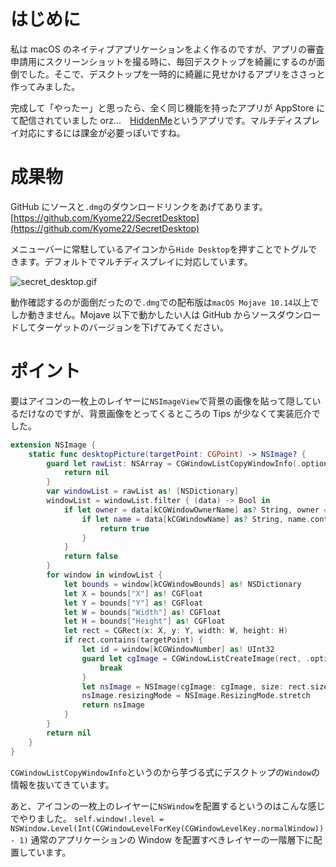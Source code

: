 <!-- title:Macのデスクトップに散らばるアイコンを一時的に隠すアプリ作ってみた -->

# はじめに

私は macOS のネイティブアプリケーションをよく作るのですが、アプリの審査申請用にスクリーンショットを撮る時に、毎回デスクトップを綺麗にするのが面倒でした。そこで、デスクトップを一時的に綺麗に見せかけるアプリをささっと作ってみました。

完成して「やったー」と思ったら、全く同じ機能を持ったアプリが AppStore にて配信されていました orz...　[HiddenMe](https://itunes.apple.com/us/app/hiddenme/id467040476)というアプリです。マルチディスプレイ対応にするには課金が必要っぽいですね。

# 成果物

GitHub にソースと`.dmg`のダウンロードリンクをあげてあります。
[https://github.com/Kyome22/SecretDesktop](https://github.com/Kyome22/SecretDesktop)

メニューバーに常駐しているアイコンから`Hide Desktop`を押すことでトグルできます。デフォルトでマルチディスプレイに対応しています。

![secret_desktop.gif](./images/article/458ecbb4-7fa8-6f90-936e-bba2e9717f00.gif)

動作確認するのが面倒だったので`.dmg`での配布版は`macOS Mojave 10.14`以上でしか動きません。Mojave 以下で動かしたい人は GitHub からソースダウンロードしてターゲットのバージョンを下げてみてください。

# ポイント

要はアイコンの一枚上のレイヤーに`NSImageView`で背景の画像を貼って隠しているだけなのですが、背景画像をとってくるところの Tips が少なくて実装厄介でした。

```swift:Extensions.swift
extension NSImage {
    static func desktopPicture(targetPoint: CGPoint) -> NSImage? {
        guard let rawList: NSArray = CGWindowListCopyWindowInfo(.optionOnScreenOnly, kCGNullWindowID) else {
            return nil
        }
        var windowList = rawList as! [NSDictionary]
        windowList = windowList.filter { (data) -> Bool in
            if let owner = data[kCGWindowOwnerName] as? String, owner == "Dock" {
                if let name = data[kCGWindowName] as? String, name.contains("Desktop Picture") {
                    return true
                }
            }
            return false
        }
        for window in windowList {
            let bounds = window[kCGWindowBounds] as! NSDictionary
            let X = bounds["X"] as! CGFloat
            let Y = bounds["Y"] as! CGFloat
            let W = bounds["Width"] as! CGFloat
            let H = bounds["Height"] as! CGFloat
            let rect = CGRect(x: X, y: Y, width: W, height: H)
            if rect.contains(targetPoint) {
                let id = window[kCGWindowNumber] as! UInt32
                guard let cgImage = CGWindowListCreateImage(rect, .optionIncludingWindow, id, .boundsIgnoreFraming) else {
                    break
                }
                let nsImage = NSImage(cgImage: cgImage, size: rect.size)
                nsImage.resizingMode = NSImage.ResizingMode.stretch
                return nsImage
            }
        }
        return nil
    }
}
```

`CGWindowListCopyWindowInfo`というのから芋づる式にデスクトップの`Window`の情報を抜いてきています。

あと、アイコンの一枚上のレイヤーに`NSWindow`を配置するというのはこんな感じでやりました。
`self.window!.level = NSWindow.Level(Int(CGWindowLevelForKey(CGWindowLevelKey.normalWindow)) - 1)`
通常のアプリケーションの Window を配置すべきレイヤーの一階層下に配置しています。
